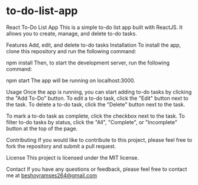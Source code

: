 # to-do-list-app


React To-Do List App
This is a simple to-do list app built with ReactJS. It allows you to create, manage, and delete to-do tasks.

Features
Add, edit, and delete to-do tasks
Installation
To install the app, clone this repository and run the following command:

npm install
Then, to start the development server, run the following command:

npm start
The app will be running on localhost:3000.

Usage
Once the app is running, you can start adding to-do tasks by clicking the "Add To-Do" button. To edit a to-do task, click the "Edit" button next to the task. To delete a to-do task, click the "Delete" button next to the task.

To mark a to-do task as complete, click the checkbox next to the task. To filter to-do tasks by status, click the "All", "Complete", or "Incomplete" button at the top of the page.

Contributing
If you would like to contribute to this project, please feel free to fork the repository and submit a pull request.

License
This project is licensed under the MIT license.

Contact
If you have any questions or feedback, please feel free to contact me at beshoyramses264@gmail.com
